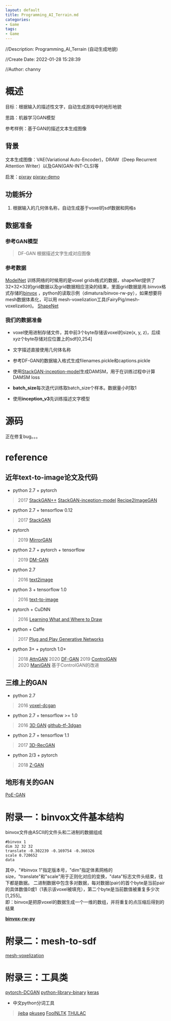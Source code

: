 ```yaml
---
layout: default
title: Programming_AI_Terrain.md
categories:
- Game
tags:
- Game
---
```

//Description: Programming_AI_Terrain (自动生成地貌)

//Create Date: 2022-01-28 15:28:39

//Author: channy

# 概述 
目标：根据输入的描述性文字，自动生成游戏中的地形地貌

思路：机器学习GAN模型

参考样例：基于GAN的描述文本生成图像

## 背景
文本生成图像：VAE(Variational Auto-Encoder)，DRAW（Deep Recurrent Attention Writer）以及GAN(GAN-INT-CLS)等

启发：[pixray](https://github.com/pixray/pixray) [pixray-demo](https://replicate.com/pixray/text2image)

## 功能拆分
1. 根据输入的几何体名称，自动生成基于voxel的sdf数据和网格s

## 数据准备
### 参考GAN模型
> DF-GAN 根据描述文字生成对应图像  
### 参考数据
[ModelNet](https://cvgl.stanford.edu/data2/) 训练网络的时候用的是voxel grids格式的数据，shapeNet提供了32×32×32的grid数据以及grid数据相应渲染的结果，里面grid数据是用.binvox格式存储的[binvox](https://www.patrickmin.com/binvox/) ，python的读取示例（dimatura/binvox-rw-py），如果想要将mesh数据体素化，可以用 mesh-voxelization工具(FairyPig/mesh-voxelization)。
[ShapeNet](https://shapenet.org/)
### 我们的数据准备
* voxel使用进制存储文件，其中前3个byte存储该voxel的size(x, y, z)，后续x*y*z个byte存储对应位置上的sdf[0,254]  
* 文字描述直接使用几何体名称
* 参考DF-GAN的数据输入格式生成filenames.pickle和captions.pickle
* 使用[StackGAN-inception-model](https://github.com/hanzhanggit/StackGAN-inception-model)生成DAMSM，用于在训练过程中计算DAMSM loss
* **batch_size**每次迭代训练取batch_size个样本。数据量小时取1

* 使用**inception_v3**先训练描述文字模型

# 源码
正在修复bug。。。

# reference
## 近年text-to-image论文及代码
* python 2.7 + pytorch
> 2017 [StackGAN++](https://github.com/hanzhanggit/StackGAN-v2) [StackGAN-inception-model](https://github.com/hanzhanggit/StackGAN-inception-model)
> [Recipe2ImageGAN](https://github.com/netanelyo/Recipe2ImageGAN)
* python 2.7 + tensorflow 0.12
> 2017 [StackGAN](https://github.com/hanzhanggit/StackGAN)  
* pytorch
> 2019 [MirrorGAN](https://github.com/qiaott/MirrorGAN)
* python 2.7 + pytorch + tensorflow
> 2019 [DM-GAN](https://github.com/MinfengZhu/DM-GAN)
* python 2.7
> 2016 [text2image](https://github.com/mansimov/text2image)
* python 3 + tensorflow 1.0
> 2016 [text-to-image](https://github.com/zsdonghao/text-to-image)
* pytorch + CuDNN
> 2016 [Learning What and Where to Draw](https://github.com/reedscot/nips2016)
* python + Caffe
> 2017 [Plug and Play Generative Networks](https://github.com/Evolving-AI-Lab/ppgn)
* python 3+ + pytorch 1.0+
> 2018 [AttnGAN](https://github.com/davidstap/AttnGAN) 
> 2020 [DF-GAN](https://github.com/tobran/DF-GAN)
> 2019 [ControlGAN](https://github.com/mrlibw/ControlGAN)  
> 2020 [ManiGAN](https://github.com/mrlibw/ManiGAN) 基于ControlGAN的改进

## 三维上的GAN
* python 2.7
> 2016 [voxel-dcgan](https://github.com/maxorange/voxel-dcgan)
* python 2.7 + tensorflow >= 1.0
> 2016 [3D GAN](https://www.meetshah.dev/gan/deep-learning/tensorflow/visdom/2017/04/01/3d-generative-adverserial-networks-for-volume-classification-and-generation.html) [github-tf-3dgan](https://github.com/meetps/tf-3dgan)
* python 2.7 + tensorflow 1.1
> 2017 [3D-RecGAN](https://github.com/Yang7879/3D-RecGAN)
* python 2/3 + pytorch
> 2018 [Z-GAN](https://github.com/vlkniaz/Z_GAN)

## 地形有关的GAN
[PoE-GAN](https://deepimagination.cc/PoE-GAN/)

# 附录一：binvox文件基本结构
binvox文件由ASCII的文件头和二进制的数据组成
```binvox头
#binvox 1
dim 32 32 32
translate -0.302239 -0.169754 -0.360326
scale 0.720652
data
```
其中，"#binvox 1"指定版本号，"dim"指定体素网格的size，"translate"和"scale"用于正则化对应的变换，"data"标志文件头结束，往下都是数据。
二进制数据中包含多对数据，每对数据(pair)的首个byte是当前pair的具体数值0或1（1表示该voxel被填充），第二个byte是当前数值被重复多少次[1,255]。  
即：binvox是把原voxel的数据生成一个一维的数组，并将重复的点压缩后得到的结果

[**binvox-rw-py**](https://github.com/dimatura/binvox-rw-py)

# 附录二：mesh-to-sdf
[mesh-voxelization](https://github.com/FairyPig/mesh-voxelization)

# 附录三：工具类
[pytorch-DCGAN](https://pytorch.apachecn.org/#/docs/1.7/22)
[python-library-binary](https://www.lfd.uci.edu/~gohlke/pythonlibs/)
[keras](https://keras.io/examples/)
* 中文python分词工具
> [jieba](https://github.com/fxsjy/jieba)
> [pkuseg](https://github.com/lancopku/pkuseg-python)
> [FoolNLTK](https://github.com/rockyzhengwu/FoolNLTK)
> [THULAC](https://github.com/thunlp/THULAC-Python)